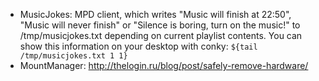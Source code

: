 * MusicJokes: MPD client, which writes "Music will finish at 22:50", "Music will never finish" or "Silence is boring, turn on the music!" to /tmp/musicjokes.txt depending on current playlist contents. You can show this information on your desktop with conky: `${tail /tmp/musicjokes.txt 1 1}`
* MountManager: http://thelogin.ru/blog/post/safely-remove-hardware/
